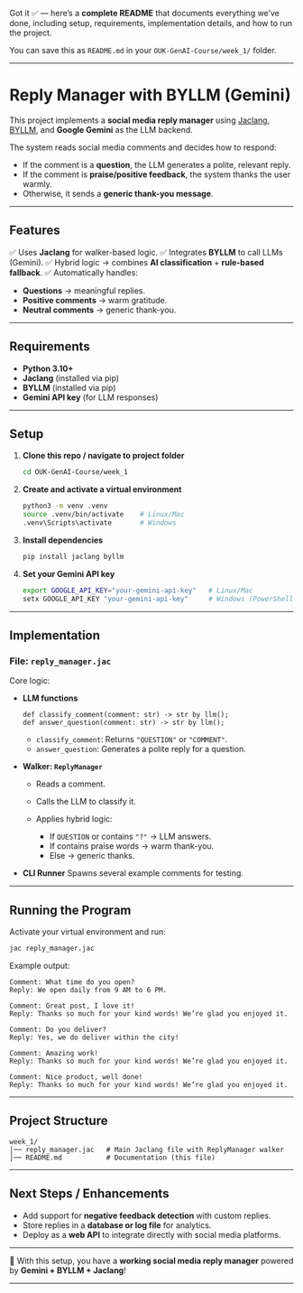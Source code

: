 Got it ✅ — here’s a **complete README** that documents everything we’ve done, including setup, requirements, implementation details, and how to run the project.

You can save this as `README.md` in your `OUK-GenAI-Course/week_1/` folder.

---

# Reply Manager with BYLLM (Gemini)

This project implements a **social media reply manager** using [Jaclang](https://jac-lang.org/), [BYLLM](https://byllm.ai/), and **Google Gemini** as the LLM backend.

The system reads social media comments and decides how to respond:

* If the comment is a **question**, the LLM generates a polite, relevant reply.
* If the comment is **praise/positive feedback**, the system thanks the user warmly.
* Otherwise, it sends a **generic thank-you message**.

---

## Features

✅ Uses **Jaclang** for walker-based logic.
✅ Integrates **BYLLM** to call LLMs (Gemini).
✅ Hybrid logic → combines **AI classification** + **rule-based fallback**.
✅ Automatically handles:

* **Questions** → meaningful replies.
* **Positive comments** → warm gratitude.
* **Neutral comments** → generic thank-you.

---

## Requirements

* **Python 3.10+**
* **Jaclang** (installed via pip)
* **BYLLM** (installed via pip)
* **Gemini API key** (for LLM responses)

---

## Setup

1. **Clone this repo / navigate to project folder**

   ```bash
   cd OUK-GenAI-Course/week_1
   ```

2. **Create and activate a virtual environment**

   ```bash
   python3 -m venv .venv
   source .venv/bin/activate    # Linux/Mac
   .venv\Scripts\activate       # Windows
   ```

3. **Install dependencies**

   ```bash
   pip install jaclang byllm
   ```

4. **Set your Gemini API key**

   ```bash
   export GOOGLE_API_KEY="your-gemini-api-key"   # Linux/Mac
   setx GOOGLE_API_KEY "your-gemini-api-key"     # Windows (PowerShell)
   ```

---

## Implementation

### File: `reply_manager.jac`

Core logic:

* **LLM functions**

  ```jac
  def classify_comment(comment: str) -> str by llm();
  def answer_question(comment: str) -> str by llm();
  ```

  * `classify_comment`: Returns `"QUESTION"` or `"COMMENT"`.
  * `answer_question`: Generates a polite reply for a question.

* **Walker: `ReplyManager`**

  * Reads a comment.
  * Calls the LLM to classify it.
  * Applies hybrid logic:

    * If `QUESTION` or contains `"?"` → LLM answers.
    * If contains praise words → warm thank-you.
    * Else → generic thanks.

* **CLI Runner**
  Spawns several example comments for testing.

---

## Running the Program

Activate your virtual environment and run:

```bash
jac reply_manager.jac
```

Example output:

```
Comment: What time do you open?
Reply: We open daily from 9 AM to 6 PM.

Comment: Great post, I love it!
Reply: Thanks so much for your kind words! We’re glad you enjoyed it.

Comment: Do you deliver?
Reply: Yes, we do deliver within the city!

Comment: Amazing work!
Reply: Thanks so much for your kind words! We’re glad you enjoyed it.

Comment: Nice product, well done!
Reply: Thanks so much for your kind words! We’re glad you enjoyed it.
```

---

## Project Structure

```
week_1/
│── reply_manager.jac   # Main Jaclang file with ReplyManager walker
│── README.md           # Documentation (this file)
```

---

## Next Steps / Enhancements

* Add support for **negative feedback detection** with custom replies.
* Store replies in a **database or log file** for analytics.
* Deploy as a **web API** to integrate directly with social media platforms.

---

🙌 With this setup, you have a **working social media reply manager** powered by **Gemini + BYLLM + Jaclang**!

---
